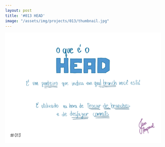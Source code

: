 ```yaml
---
layout: post
title: '#013 HEAD'
image: "/assets/img/projects/013/thumbnail.jpg"
---
```


<img  alt="O que é o HEAD? um ponteiro para indicar em qual branch você está" src="/assets/img/projects/013/full.jpg">